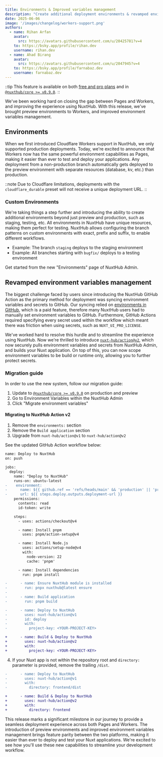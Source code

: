 ```yaml
---
title: Environments & Improved variables management
description: "Create additional deployment environments & revamped environment variable management"
date: 2025-06-06
image: '/images/changelog/workers-support.png'
authors:
  - name: Rihan Arfan
    avatar:
      src: https://avatars.githubusercontent.com/u/20425781?v=4
    to: https://bsky.app/profile/rihan.dev
    username: rihan.dev
  - name: Ahad Birang
    avatar:
      src: https://avatars.githubusercontent.com/u/2047945?v=4
    to: https://bsky.app/profile/farnabaz.dev
    username: farnabaz.dev
---
```


::tip
This feature is available on both [free and pro plans](/pricing) and in [`@nuxthub/core >= v0.9.0`](https://github.com/nuxt-hub/core/releases/tag/v0.9.0).
::

We've been working hard on closing the gap between Pages and Workers, and improving the experience using NuxtHub. With this release, we've brought preview environments to Workers, and improved environment variables management.

## Environments

When we first introduced Cloudflare Workers support in NuxtHub, we only supported production deployments. Today, we're excited to announce that Workers now has the same powerful environment capabilities as Pages, making it easier than ever to test and deploy your applications. Any deployment from a non-production branch automatically gets deployed to the preview environment with separate resources (database, kv, etc.) than production.

::note
Due to Cloudflare limitations, deployments with the `cloudflare_durable` preset will not receive a unique deployment URL.
::

### Custom Environments

We're taking things a step further and introducing the ability to create additional environments beyond just preview and production, such as staging, testing, etc. All environments in NuxtHub have unique resources, making them perfect for testing. NuxtHub allows configuring the branch patterns on custom environments with exact, prefix and suffix, to enable different workflows.
  - Example: The branch `staging` deploys to the staging environment
  - Example: All branches starting with `bugfix/` deploys to a testing environment

Get started from the new "Environments" page of NuxtHub Admin.


## Revamped environment variables management

The biggest challenge faced by users since introducing the NuxtHub GitHub Action as the primary method for deployment was syncing environment variables and secrets to GitHub. Our syncing relied on [environments in GitHub](https://docs.github.com/en/actions/managing-workflow-runs-and-deployments/managing-deployments/managing-environments-for-deployment), which is a paid feature, therefore many NuxtHub users had to manually set environment variables to GitHub. Furthermore, GitHub Actions required specifying every secret used within the workflow which meant there was friction when using secrets, such as `NUXT_UI_PRO_LICENSE`.

We've worked hard to resolve this hurdle and to streamline the experience using NuxtHub. Now we're thrilled to introduce [`nuxt-hub/action@v2`](https://github.com/nuxt-hub/action), which now securely pulls environment variables and secrets from NuxtHub Admin, and builds your Nuxt application. On top of this, you can now scope environment variables to be build or runtime only, allowing you to further protect secrets.

### Migration guide

In order to use the new system, follow our migration guide:

1. Update to [`@nuxthub/core >= v0.9.0`](https://github.com/nuxt-hub/core/releases/tag/v0.9.0) on production and preview
2. Go to Environment Variables within the NuxtHub Admin
3. Click "Migrate environment variables"

#### Migrating to NuxtHub Action v2

1. Remove the `environments:` section
2. Remove the `Build application` section
3. Upgrade from `nuxt-hub/action@v1` to `nuxt-hub/action@v2`

See the updated GitHub Action workflow below:
```diff
name: Deploy to NuxtHub
on: push

jobs:
  deploy:
    name: "Deploy to NuxtHub"
    runs-on: ubuntu-latest
-    environment:
-      name: ${{ github.ref == 'refs/heads/main' && 'production' || 'preview' }}
-      url: ${{ steps.deploy.outputs.deployment-url }}
    permissions:
      contents: read
      id-token: write

    steps:
      - uses: actions/checkout@v4

      - name: Install pnpm
        uses: pnpm/action-setup@v4

      - name: Install Node.js
        uses: actions/setup-node@v4
        with:
          node-version: 22
          cache: 'pnpm'

      - name: Install dependencies
        run: pnpm install

-      - name: Ensure NuxtHub module is installed
-        run: pnpx nuxthub@latest ensure
-
-      - name: Build application
-        run: pnpm build

-      - name: Deploy to NuxtHub
-        uses: nuxt-hub/action@v1
-        id: deploy
-        with:
-          project-key: <YOUR-PROJECT-KEY>

+      - name: Build & Deploy to NuxtHub
+        uses: nuxt-hub/action@v2
+        with:
+          project-key: <YOUR-PROJECT-KEY>
```

4. If your Nuxt app is not within the repository root and `directory:` parameter is provided, remove the trailing `/dist`.
```diff
-      - name: Deploy to NuxtHub
-        uses: nuxt-hub/action@v1
-        with:
-          directory: frontend/dist

+      - name: Build & Deploy to NuxtHub
+        uses: nuxt-hub/action@v2
+        with:
+          directory: frontend
```

This release marks a significant milestone in our journey to provide a seamless deployment experience across both Pages and Workers. The introduction of preview environments and improved environment variables management brings feature parity between the two platforms, making it easier than ever to deploy and test your Nuxt applications. We're excited to see how you'll use these new capabilities to streamline your development workflow.
